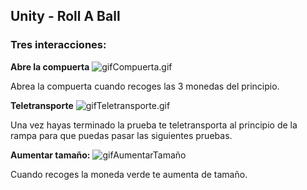 ## Unity - Roll A Ball

### Tres interacciones:

**Abre la compuerta**
![gifCompuerta.gif](..%2F..%2FEscritorio%2FgifCompuerta.gif)

Abrea la compuerta cuando recoges las 3 monedas del principio.  


**Teletransporte**
![gifTeletransporte.gif](..%2F..%2FEscritorio%2FgifTeletransporte.gif)

Una vez hayas terminado la prueba te teletransporta al principio de la rampa para que puedas pasar las siguientes pruebas.



**Aumentar tamaño:**
![gifAumentarTamaño](https://user-images.githubusercontent.com/91607146/225866151-b357334d-a611-4d74-a2ef-4af8bc72e9a3.gif)

Cuando recoges la moneda verde te aumenta de tamaño.
